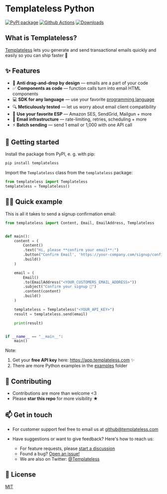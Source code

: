 # Templateless Python

[![PyPI package](https://badge.fury.io/py/templateless.svg)](https://pypi.org/project/templateless/)
[![Github Actions](https://img.shields.io/github/actions/workflow/status/templateless/templateless-python/tests.yml)](https://github.com/templateless/templateless-python/actions)
[![Downloads](https://img.shields.io/pypi/dm/templateless)](https://pypi.org/project/templateless/)

## What is Templateless?

[Templateless](https://templateless.com) lets you generate and send transactional emails quickly and easily so you can ship faster 🚀

## ✨ Features

- 👋 **Anti drag-and-drop by design** — emails are a part of your code
- ✅ **Components as code** — function calls turn into email HTML components
- 💻 **SDK for any language** — use your favorite [programming language](https://github.com/orgs/templateless/repositories)
- 🔍 **Meticulously tested** — let us worry about email client compatibility
- 💌 **Use your favorite ESP** — Amazon SES, SendGrid, Mailgun + more
- 💪 **Email infrastructure** — rate-limiting, retries, scheduling + more
- ⚡ **Batch sending** — send 1 email or 1,000 with one API call

## 🚀 Getting started

Install the package from PyPI, e. g. with pip:

```bash
pip install templateless
```

Import the `Templateless` class from the `templateless` package:

```python
from templateless import Templateless
templateless = Templateless()
```

## 👩‍💻 Quick example

This is all it takes to send a signup confirmation email:

```python
from templateless import Content, Email, EmailAddress, Templateless


def main():
    content = (
        Content()
        .text("Hi, please **confirm your email**:")
        .button("Confirm Email', 'https://your-company.com/signup/confirm?token=XYZ")
        .build()
    )

    email = (
        Email()
        .to(EmailAddress("<YOUR_CUSTOMERS_EMAIL_ADDRESS>"))
        .subject("Confirm your signup 👋")
        .content(content)
        .build()
    )

    templateless = Templateless("<YOUR_API_KEY>")
    result = templateless.send(email)

    print(result)


if __name__ == "__main__":
    main()
```

Note:

1. Get your **free API key** here: <https://app.templateless.com> ✨
1. There are more Python examples in the [examples](examples) folder

## 🤝 Contributing

- Contributions are more than welcome <3
- Please **star this repo** for more visibility ★

## 📫 Get in touch

- For customer support feel free to email us at [github@templateless.com](mailto:github@templateless.com)

- Have suggestions or want to give feedback? Here's how to reach us:

    - For feature requests, please [start a discussion](https://github.com/templateless/templateless-python/discussions)
    - Found a bug? [Open an issue!](https://github.com/templateless/templateless-python/issues)
    - We are also on Twitter: [@Templateless](https://twitter.com/templateless)

## 🍻 License

[MIT](LICENSE)